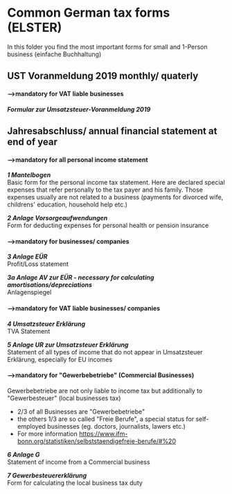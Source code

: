 # Common German tax forms (ELSTER)
In this folder you find the most important forms for small and 1-Person business (einfache Buchhaltung)

## UST Voranmeldung 2019 monthly/ quaterly

#### -->mandatory for VAT liable businesses

***Formular zur Umsatzsteuer-Voranmeldung 2019***


## Jahresabschluss/ annual financial statement at end of year

#### -->mandatory for all personal income statement

***1 Mantelbogen***   
Basic form for the personal income tax statement. 
Here are declared special expenses that refer personally to the tax payer and his family.
Those expenses usually are not related to a business (payments for divorced wife, childrens' education, household help etc.)

***2 Anlage Vorsorgeaufwendungen***   
Form for deducting expenses for personal health or pension insurance

#### -->mandatory for businesses/ companies

***3 Anlage EÜR***   
Profit/Loss statement

***3a Anlage AV zur EÜR - necessary for calculating amortisations/depreciations***   
Anlagenspiegel


#### -->mandatory for VAT liable businesses/ companies

***4 Umsatzsteuer Erklärung***   
TVA Statement

***5 Anlage UR zur Umsatzsteuer Erklärung***   
Statement of all types of income that do not appear in Umsatzsteuer Erklärung, especially for EU incomes


#### -->mandatory for "Gewerbebetriebe" (Commercial Businesses)

Gewerbebetriebe are not only liable to income tax but additionally to "Gewerbesteuer" (local businesses tax)
- 2/3 of all Businesses are "Gewerbebetriebe"
- the others 1/3 are so called "Freie Berufe", a special status for self-employed businesses (eg. doctors, journalists, lawers etc.)
- For more information https://www.ifm-bonn.org/statistiken/selbststaendigefreie-berufe/#%20

***6 Anlage G***   
Statement of income from a Commercial business

***7 Gewerbesteuererklärung***   
Form for calculating the local business tax duty


